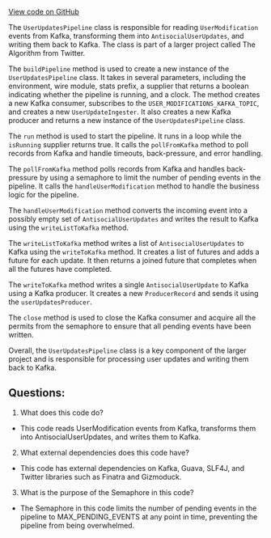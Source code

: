 [View code on GitHub](https://github.com/misbahsy/the-algorithm/src/java/com/twitter/search/ingester/pipeline/twitter/userupdates/UserUpdatesPipeline.java)

The `UserUpdatesPipeline` class is responsible for reading `UserModification` events from Kafka, transforming them into `AntisocialUserUpdates`, and writing them back to Kafka. The class is part of a larger project called The Algorithm from Twitter. 

The `buildPipeline` method is used to create a new instance of the `UserUpdatesPipeline` class. It takes in several parameters, including the environment, wire module, stats prefix, a supplier that returns a boolean indicating whether the pipeline is running, and a clock. The method creates a new Kafka consumer, subscribes to the `USER_MODIFICATIONS_KAFKA_TOPIC`, and creates a new `UserUpdateIngester`. It also creates a new Kafka producer and returns a new instance of the `UserUpdatesPipeline` class.

The `run` method is used to start the pipeline. It runs in a loop while the `isRunning` supplier returns true. It calls the `pollFromKafka` method to poll records from Kafka and handle timeouts, back-pressure, and error handling.

The `pollFromKafka` method polls records from Kafka and handles back-pressure by using a semaphore to limit the number of pending events in the pipeline. It calls the `handleUserModification` method to handle the business logic for the pipeline.

The `handleUserModification` method converts the incoming event into a possibly empty set of `AntisocialUserUpdates` and writes the result to Kafka using the `writeListToKafka` method.

The `writeListToKafka` method writes a list of `AntisocialUserUpdates` to Kafka using the `writeToKafka` method. It creates a list of futures and adds a future for each update. It then returns a joined future that completes when all the futures have completed.

The `writeToKafka` method writes a single `AntisocialUserUpdate` to Kafka using a Kafka producer. It creates a new `ProducerRecord` and sends it using the `userUpdatesProducer`.

The `close` method is used to close the Kafka consumer and acquire all the permits from the semaphore to ensure that all pending events have been written.

Overall, the `UserUpdatesPipeline` class is a key component of the larger project and is responsible for processing user updates and writing them back to Kafka.
## Questions: 
 1. What does this code do?
- This code reads UserModification events from Kafka, transforms them into AntisocialUserUpdates, and writes them to Kafka.

2. What external dependencies does this code have?
- This code has external dependencies on Kafka, Guava, SLF4J, and Twitter libraries such as Finatra and Gizmoduck.

3. What is the purpose of the Semaphore in this code?
- The Semaphore in this code limits the number of pending events in the pipeline to MAX_PENDING_EVENTS at any point in time, preventing the pipeline from being overwhelmed.